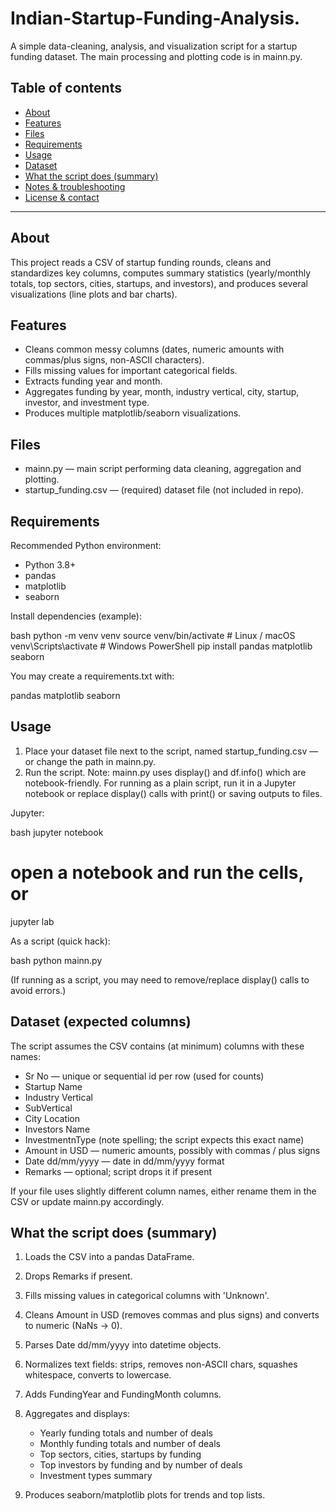 # Indian-Startup-Funding-Analysis.

A simple data-cleaning, analysis, and visualization script for a startup funding dataset. The main processing and plotting code is in mainn.py.&#x20;

## Table of contents

* [About](#about)
* [Features](#features)
* [Files](#files)
* [Requirements](#requirements)
* [Usage](#usage)
* [Dataset](#dataset)
* [What the script does (summary)](#what-the-script-does-summary)
* [Notes & troubleshooting](#notes--troubleshooting)
* [License & contact](#license--contact)

---

## About

This project reads a CSV of startup funding rounds, cleans and standardizes key columns, computes summary statistics (yearly/monthly totals, top sectors, cities, startups, and investors), and produces several visualizations (line plots and bar charts).

## Features

* Cleans common messy columns (dates, numeric amounts with commas/plus signs, non-ASCII characters).
* Fills missing values for important categorical fields.
* Extracts funding year and month.
* Aggregates funding by year, month, industry vertical, city, startup, investor, and investment type.
* Produces multiple matplotlib/seaborn visualizations.

## Files

* mainn.py — main script performing data cleaning, aggregation and plotting.&#x20;
* startup_funding.csv — (required) dataset file (not included in repo).

## Requirements

Recommended Python environment:

* Python 3.8+
* pandas
* matplotlib
* seaborn

Install dependencies (example):

bash
python -m venv venv
source venv/bin/activate    # Linux / macOS
venv\Scripts\activate       # Windows PowerShell
pip install pandas matplotlib seaborn


You may create a requirements.txt with:


pandas
matplotlib
seaborn


## Usage

1. Place your dataset file next to the script, named startup_funding.csv — or change the path in mainn.py.
2. Run the script. Note: mainn.py uses display() and df.info() which are notebook-friendly. For running as a plain script, run it in a Jupyter notebook or replace display() calls with print() or saving outputs to files.

Jupyter:

bash
jupyter notebook
# open a notebook and run the cells, or
jupyter lab


As a script (quick hack):

bash
python mainn.py


(If running as a script, you may need to remove/replace display() calls to avoid errors.)

## Dataset (expected columns)

The script assumes the CSV contains (at minimum) columns with these names:

* Sr No — unique or sequential id per row (used for counts)
* Startup Name
* Industry Vertical
* SubVertical
* City  Location
* Investors Name
* InvestmentnType  (note spelling; the script expects this exact name)
* Amount in USD — numeric amounts, possibly with commas / plus signs
* Date dd/mm/yyyy — date in dd/mm/yyyy format
* Remarks — optional; script drops it if present

If your file uses slightly different column names, either rename them in the CSV or update mainn.py accordingly.

## What the script does (summary)

1. Loads the CSV into a pandas DataFrame.
2. Drops Remarks if present.
3. Fills missing values in categorical columns with 'Unknown'.
4. Cleans Amount in USD (removes commas and plus signs) and converts to numeric (NaNs → 0).
5. Parses Date dd/mm/yyyy into datetime objects.
6. Normalizes text fields: strips, removes non-ASCII chars, squashes whitespace, converts to lowercase.
7. Adds FundingYear and FundingMonth columns.
8. Aggregates and displays:

   * Yearly funding totals and number of deals
   * Monthly funding totals and number of deals
   * Top sectors, cities, startups by funding
   * Top investors by funding and by number of deals
   * Investment types summary
9. Produces seaborn/matplotlib plots for trends and top lists.
